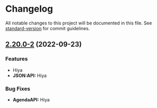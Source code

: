 # Changelog

All notable changes to this project will be documented in this file. See [standard-version](blabla) for commit guidelines.

## [2.20.0-2](blablabla) (2022-09-23)


### Features

* Hiya
* **JSON:API:** Hiya

### Bug Fixes

* **AgendaAPI:** Hiya
